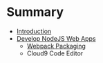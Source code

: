 # Summary

* [Introduction](README.md)
* [Develop NodeJS Web Apps](develop_nodejs_web_apps.md)
   * [Webpack Packaging](webpack_packaging.md)
   * Cloud9 Code Editor

